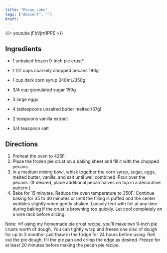```yaml
---
title: "Pecan_cake"
tags: ["dessert", ""]
draft:
---
```


{{< youtube jFbVjrn1PPE  >}}

## Ingredients

-   1 unbaked frozen 9-inch pie crust*

-   1 1/2 cups coarsely chopped pecans 180g

-   1 cup dark corn syrup 240mL/350g

-   3/4 cup granulated sugar 150g

-   3 large eggs

-   4 tablespoons unsalted butter melted (57g)

-   2 teaspoons vanilla extract

-   3/4 teaspoon salt

## Directions

1. Preheat the oven to 425F.
2. Place the frozen pie crust on a baking sheet and fill it with the chopped pecans.
3. In a medium mixing bowl, whisk together the corn syrup, sugar, eggs, melted butter, vanilla, and salt until well combined. Pour over the pecans. (If desired, place additional pecan halves on top in a decorative pattern.)
4. Bake for 15 minutes. Reduce the oven temperature to 350F. Continue baking for 35 to 40 minutes or until the filling is puffed and the center wobbles slightly when gently shaken. Loosely tent with foil at any time during baking if the crust is browning too quickly. Let cool completely on a wire rack before slicing.  

Note: *If using my homemade pie crust recipe, you’ll make two 9-inch pie crusts worth of dough. You can tightly wrap and freeze one disc of dough for up to 3 months- just thaw in the fridge for 24 hours before using. Roll out the pie dough, fill the pie pan and crimp the edge as desired. Freeze for at least 20 minutes before making the pecan pie recipe. 